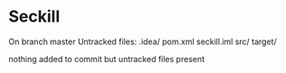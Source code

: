 # Seckill
On branch master
Untracked files:
	.idea/
	pom.xml
	seckill.iml
	src/
	target/

nothing added to commit but untracked files present
